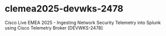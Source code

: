 # clemea2025-devwks-2478
Cisco Live EMEA 2025 - Ingesting Network Security Telemetry into Splunk using Cisco Telemetry Broker [DEVWKS-2478]
